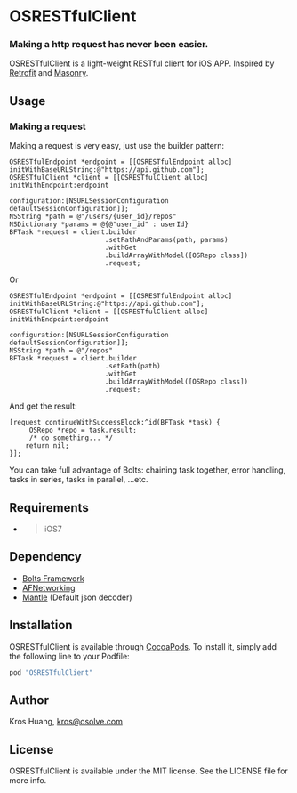 # OSRESTfulClient

<!-- [![CI Status](http://img.shields.io/travis/TC94615/OSRESTfulClient.svg?style=flat)](https://travis-ci.org/TC94615/OSRESTfulClient)
[![Version](https://img.shields.io/cocoapods/v/OSRESTfulClient.svg?style=flat)](http://cocoapods.org/pods/OSRESTfulClient)
[![License](https://img.shields.io/cocoapods/l/OSRESTfulClient.svg?style=flat)](http://cocoapods.org/pods/OSRESTfulClient)
[![Platform](https://img.shields.io/cocoapods/p/OSRESTfulClient.svg?style=flat)](http://cocoapods.org/pods/OSRESTfulClient) -->

### Making a http request has never been easier.
OSRESTfulClient is a light-weight RESTful client for iOS APP. Inspired by [Retrofit](https://github.com/square/retrofit) and [Masonry](https://github.com/SnapKit/Masonry).

## Usage

### Making a request
Making a request is very easy, just use the builder pattern:

```objc
OSRESTfulEndpoint *endpoint = [[OSRESTfulEndpoint alloc] initWithBaseURLString:@"https://api.github.com"];
OSRESTfulClient *client = [[OSRESTfulClient alloc] initWithEndpoint:endpoint
                                                          configuration:[NSURLSessionConfiguration defaultSessionConfiguration]];
NSString *path = @"/users/{user_id}/repos"
NSDictionary *params = @{@"user_id" : userId}
BFTask *request = client.builder
						.setPathAndParams(path, params)
						.withGet
						.buildArrayWithModel([OSRepo class])
						.request;
```

Or

```objc
OSRESTfulEndpoint *endpoint = [[OSRESTfulEndpoint alloc] initWithBaseURLString:@"https://api.github.com"];
OSRESTfulClient *client = [[OSRESTfulClient alloc] initWithEndpoint:endpoint
                                                          configuration:[NSURLSessionConfiguration defaultSessionConfiguration]];
NSString *path = @"/repos"
BFTask *request = client.builder
						.setPath(path)
						.withGet
						.buildArrayWithModel([OSRepo class])
						.request;
```

And get the result:  

```objc
[request continueWithSuccessBlock:^id(BFTask *task) {
	 OSRepo *repo = task.result;
	 /* do something... */
    return nil;
}];
```

You can take full advantage of Bolts: chaining task together, error handling, tasks in series, tasks in parallel, ...etc.

## Requirements
* > iOS7

## Dependency
* [Bolts Framework](https://github.com/BoltsFramework/Bolts-iOS)
* [AFNetworking](https://github.com/AFNetworking/AFNetworking)
* [Mantle](https://github.com/Mantle/Mantle) (Default json decoder)

## Installation

OSRESTfulClient is available through [CocoaPods](http://cocoapods.org). To install
it, simply add the following line to your Podfile:

```ruby
pod "OSRESTfulClient"
```

## Author

Kros Huang, kros@osolve.com

## License

OSRESTfulClient is available under the MIT license. See the LICENSE file for more info.
